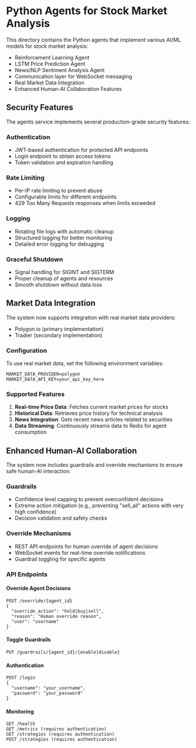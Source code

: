 # Python Agents for Stock Market Analysis

This directory contains the Python agents that implement various AI/ML models for stock market analysis:
- Reinforcement Learning Agent
- LSTM Price Prediction Agent
- News/NLP Sentiment Analysis Agent
- Communication layer for WebSocket messaging
- Real Market Data Integration
- Enhanced Human-AI Collaboration Features

## Security Features

The agents service implements several production-grade security features:

### Authentication
- JWT-based authentication for protected API endpoints
- Login endpoint to obtain access tokens
- Token validation and expiration handling

### Rate Limiting
- Per-IP rate limiting to prevent abuse
- Configurable limits for different endpoints
- 429 Too Many Requests responses when limits exceeded

### Logging
- Rotating file logs with automatic cleanup
- Structured logging for better monitoring
- Detailed error logging for debugging

### Graceful Shutdown
- Signal handling for SIGINT and SIGTERM
- Proper cleanup of agents and resources
- Smooth shutdown without data loss

## Market Data Integration

The system now supports integration with real market data providers:
- Polygon.io (primary implementation)
- Tradier (secondary implementation)

### Configuration

To use real market data, set the following environment variables:
```
MARKET_DATA_PROVIDER=polygon
MARKET_DATA_API_KEY=your_api_key_here
```

### Supported Features

1. **Real-time Price Data**: Fetches current market prices for stocks
2. **Historical Data**: Retrieves price history for technical analysis
3. **News Integration**: Gets recent news articles related to securities
4. **Data Streaming**: Continuously streams data to Redis for agent consumption

## Enhanced Human-AI Collaboration

The system now includes guardrails and override mechanisms to ensure safe human-AI interaction:

### Guardrails
- Confidence level capping to prevent overconfident decisions
- Extreme action mitigation (e.g., preventing "sell_all" actions with very high confidence)
- Decision validation and safety checks

### Override Mechanisms
- REST API endpoints for human override of agent decisions
- WebSocket events for real-time override notifications
- Guardrail toggling for specific agents

### API Endpoints

#### Override Agent Decisions
```
POST /override/{agent_id}
{
  "override_action": "hold|buy|sell",
  "reason": "Human override reason",
  "user": "username"
}
```

#### Toggle Guardrails
```
PUT /guardrails/{agent_id}/{enable|disable}
```

#### Authentication
```
POST /login
{
  "username": "your_username",
  "password": "your_password"
}
```

#### Monitoring
```
GET /health
GET /metrics (requires authentication)
GET /strategies (requires authentication)
POST /strategies (requires authentication)
```